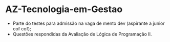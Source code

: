 # AZ-Tecnologia-em-Gestao
* Parte do testes para admissão na vaga de mento dev (aspirante a junior cof cof);
* Questões respondidas da Avaliação de Lógica de Programação II.
